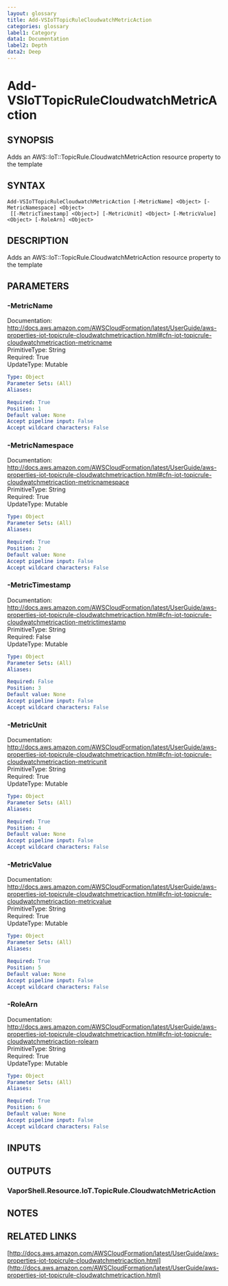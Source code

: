 ```yaml
---
layout: glossary
title: Add-VSIoTTopicRuleCloudwatchMetricAction
categories: glossary
label1: Category
data1: Documentation
label2: Depth
data2: Deep
---
```


# Add-VSIoTTopicRuleCloudwatchMetricAction

## SYNOPSIS
Adds an AWS::IoT::TopicRule.CloudwatchMetricAction resource property to the template

## SYNTAX

```
Add-VSIoTTopicRuleCloudwatchMetricAction [-MetricName] <Object> [-MetricNamespace] <Object>
 [[-MetricTimestamp] <Object>] [-MetricUnit] <Object> [-MetricValue] <Object> [-RoleArn] <Object>
```

## DESCRIPTION
Adds an AWS::IoT::TopicRule.CloudwatchMetricAction resource property to the template

## PARAMETERS

### -MetricName
Documentation: http://docs.aws.amazon.com/AWSCloudFormation/latest/UserGuide/aws-properties-iot-topicrule-cloudwatchmetricaction.html#cfn-iot-topicrule-cloudwatchmetricaction-metricname    
PrimitiveType: String    
Required: True    
UpdateType: Mutable

```yaml
Type: Object
Parameter Sets: (All)
Aliases: 

Required: True
Position: 1
Default value: None
Accept pipeline input: False
Accept wildcard characters: False
```

### -MetricNamespace
Documentation: http://docs.aws.amazon.com/AWSCloudFormation/latest/UserGuide/aws-properties-iot-topicrule-cloudwatchmetricaction.html#cfn-iot-topicrule-cloudwatchmetricaction-metricnamespace    
PrimitiveType: String    
Required: True    
UpdateType: Mutable

```yaml
Type: Object
Parameter Sets: (All)
Aliases: 

Required: True
Position: 2
Default value: None
Accept pipeline input: False
Accept wildcard characters: False
```

### -MetricTimestamp
Documentation: http://docs.aws.amazon.com/AWSCloudFormation/latest/UserGuide/aws-properties-iot-topicrule-cloudwatchmetricaction.html#cfn-iot-topicrule-cloudwatchmetricaction-metrictimestamp    
PrimitiveType: String    
Required: False    
UpdateType: Mutable

```yaml
Type: Object
Parameter Sets: (All)
Aliases: 

Required: False
Position: 3
Default value: None
Accept pipeline input: False
Accept wildcard characters: False
```

### -MetricUnit
Documentation: http://docs.aws.amazon.com/AWSCloudFormation/latest/UserGuide/aws-properties-iot-topicrule-cloudwatchmetricaction.html#cfn-iot-topicrule-cloudwatchmetricaction-metricunit    
PrimitiveType: String    
Required: True    
UpdateType: Mutable

```yaml
Type: Object
Parameter Sets: (All)
Aliases: 

Required: True
Position: 4
Default value: None
Accept pipeline input: False
Accept wildcard characters: False
```

### -MetricValue
Documentation: http://docs.aws.amazon.com/AWSCloudFormation/latest/UserGuide/aws-properties-iot-topicrule-cloudwatchmetricaction.html#cfn-iot-topicrule-cloudwatchmetricaction-metricvalue    
PrimitiveType: String    
Required: True    
UpdateType: Mutable

```yaml
Type: Object
Parameter Sets: (All)
Aliases: 

Required: True
Position: 5
Default value: None
Accept pipeline input: False
Accept wildcard characters: False
```

### -RoleArn
Documentation: http://docs.aws.amazon.com/AWSCloudFormation/latest/UserGuide/aws-properties-iot-topicrule-cloudwatchmetricaction.html#cfn-iot-topicrule-cloudwatchmetricaction-rolearn    
PrimitiveType: String    
Required: True    
UpdateType: Mutable

```yaml
Type: Object
Parameter Sets: (All)
Aliases: 

Required: True
Position: 6
Default value: None
Accept pipeline input: False
Accept wildcard characters: False
```

## INPUTS

## OUTPUTS

### VaporShell.Resource.IoT.TopicRule.CloudwatchMetricAction

## NOTES

## RELATED LINKS

[http://docs.aws.amazon.com/AWSCloudFormation/latest/UserGuide/aws-properties-iot-topicrule-cloudwatchmetricaction.html](http://docs.aws.amazon.com/AWSCloudFormation/latest/UserGuide/aws-properties-iot-topicrule-cloudwatchmetricaction.html)

